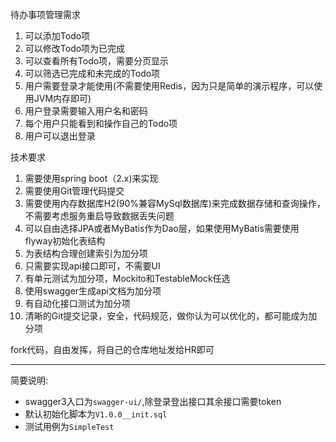 待办事项管理需求
1. 可以添加Todo项
2. 可以修改Todo项为已完成
3. 可以查看所有Todo项，需要分页显示
4. 可以筛选已完成和未完成的Todo项
5. 用户需要登录才能使用(不需要使用Redis，因为只是简单的演示程序，可以使用JVM内存即可)
6. 用户登录需要输入用户名和密码
7. 每个用户只能看到和操作自己的Todo项
8. 用户可以退出登录

技术要求
1. 需要使用spring boot（2.x)来实现
2. 需要使用Git管理代码提交
3. 需要使用内存数据库H2(90%兼容MySql数据库)来完成数据存储和查询操作，不需要考虑服务重启导致数据丢失问题
4. 可以自由选择JPA或者MyBatis作为Dao层，如果使用MyBatis需要使用flyway初始化表结构
5. 为表结构合理创建索引为加分项
6. 只需要实现api接口即可，不需要UI
7. 有单元测试为加分项，Mockito和TestableMock任选
8. 使用swagger生成api文档为加分项
9. 有自动化接口测试为加分项
10. 清晰的Git提交记录，安全，代码规范，做你认为可以优化的，都可能成为加分项


fork代码，自由发挥，将自己的仓库地址发给HR即可

---
简要说明:
- swagger3入口为`swagger-ui/`,除登录登出接口其余接口需要token
- 默认初始化脚本为`V1.0.0__init.sql`
- 测试用例为`SimpleTest`
